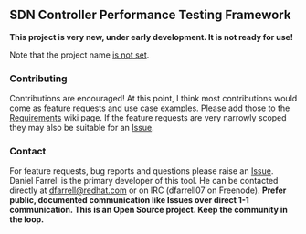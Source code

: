 ## SDN Controller Performance Testing Framework

**This project is very new, under early development. It is not ready for use!**

Note that the project name [is not set](https://github.com/dfarrell07/SDNPerf/issues/1#).

### Contributing

Contributions are encouraged! At this point, I think most contributions would come as feature requests and use case examples. Please add those to the [Requirements](https://github.com/dfarrell07/SDNPerf/wiki/Requirements) wiki page. If the feature requests are very narrowly scoped they may also be suitable for an [Issue](https://github.com/dfarrell07/SDNPerf/issues).

### Contact

For feature requests, bug reports and questions please raise an [Issue](https://github.com/dfarrell07/SDNPerf/issues). Daniel Farrell is the primary developer of this tool. He can be contacted directly at dfarrell@redhat.com or on IRC (dfarrell07 on Freenode). **Prefer public, documented communication like Issues over direct 1-1 communication. This is an Open Source project. Keep the community in the loop.**
